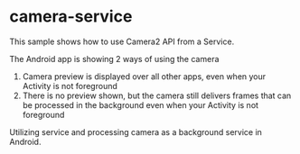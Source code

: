 # camera-service

This sample shows how to use Camera2 API from a Service.

The Android app is showing 2 ways of using the camera
1. Camera preview is displayed over all other apps, even when your Activity is not foreground
2. There is no preview shown, but the camera still delivers frames that can be processed in the background even when your Activity is not foreground

Utilizing service and processing camera as a background service in Android.
